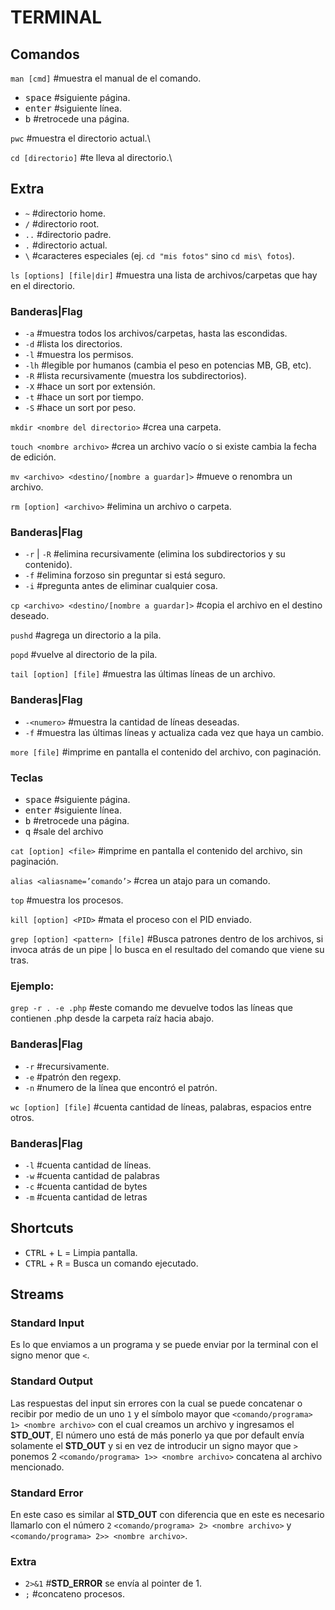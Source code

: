 # TERMINAL

## Comandos

`man [cmd]`  #muestra el manual de el comando.
 * <kbd>space</kbd> #siguiente página.
 * <kbd>enter</kbd> #siguiente línea.
 * <kbd>b</kbd> #retrocede una página.
 
`pwc` #muestra el directorio actual.\

`cd [directorio]` #te lleva al directorio.\

## Extra
 * `~` #directorio home.
 * `/` #directorio root.
 * `..` #directorio padre.
 * `.` #directorio actual.
 * `\` #caracteres especiales (ej. `cd "mis fotos"` sino `cd mis\ fotos`).

`ls [options] [file|dir]` #muestra una lista de archivos/carpetas que hay en el directorio.
### Banderas|Flag
 * `-a` #muestra todos los archivos/carpetas, hasta las escondidas.
 * `-d` #lista los directorios.
 * `-l` #muestra los permisos.
 * `-lh` #legible por humanos (cambia el peso en potencias MB, GB, etc).
 * `-R` #lista recursivamente (muestra los subdirectorios).
 * `-X` #hace un sort por extensión.
 * `-t` #hace un sort por tiempo.
 * `-S` #hace un sort por peso.

`mkdir <nombre del directorio>` #crea una carpeta.

`touch <nombre archivo>` #crea un archivo vacío o si existe cambia la fecha de edición.

`mv <archivo> <destino/[nombre a guardar]>` #mueve o renombra un archivo.

`rm [option] <archivo>` #elimina un archivo o carpeta.
### Banderas|Flag
 * `-r` | `-R` #elimina recursivamente (elimina los subdirectorios y su contenido).
 * `-f` #elimina forzoso sin preguntar si está seguro.
 * `-i` #pregunta antes de eliminar cualquier cosa.

`cp <archivo> <destino/[nombre a guardar]>` #copia el archivo en el destino deseado.

`pushd` #agrega un directorio a la pila.

`popd` #vuelve al directorio de la pila.

`tail [option] [file]` #muestra las últimas líneas de un archivo.
### Banderas|Flag
 * `-<numero>` #muestra la cantidad de líneas deseadas.
 * `-f` #muestra las últimas líneas y actualiza cada vez que haya un cambio.

`more [file]` #imprime en pantalla el contenido del archivo, con paginación.
### Teclas
 * <kbd>space</kbd> #siguiente página.
 * <kbd>enter</kbd> #siguiente línea.
 * <kbd>b</kbd> #retrocede una página.
 * <kbd>q</kbd> #sale del archivo

`cat [option] <file>` #imprime en pantalla el contenido del archivo, sin paginación.

`alias <aliasname=’comando’>` #crea un atajo para un comando.

`top` #muestra los procesos.

`kill [option] <PID>` #mata el proceso con el PID enviado.

`grep [option] <pattern> [file]` #Busca patrones dentro de los archivos, si invoca atrás de un pipe | lo busca en el resultado del comando que viene su tras.
### Ejemplo: 
`grep -r . -e .php` #este comando me devuelve todos las líneas que contienen .php desde la carpeta raíz hacia abajo.
### Banderas|Flag
 * `-r` #recursivamente.
 * `-e` #patrón den regexp.
 * `-n` #numero de la línea que encontró el patrón.

`wc [option] [file]` #cuenta cantidad de líneas, palabras, espacios entre otros.
### Banderas|Flag
 * `-l` #cuenta cantidad de líneas.
 * `-w` #cuenta cantidad de palabras
 * `-c` #cuenta cantidad de bytes
 * `-m` #cuenta cantidad de letras

## Shortcuts
 * <kbd>CTRL</kbd> + <kbd>L</kbd> = Limpia pantalla.
 * <kbd>CTRL</kbd> + <kbd>R</kbd> = Busca un comando ejecutado.

## Streams

### Standard Input
Es lo que enviamos a un programa y se puede enviar por la terminal con el signo menor que `<`.

### Standard Output
Las respuestas del input sin errores con la cual se puede concatenar o recibir por medio de un uno `1` y el símbolo mayor que `<comando/programa>  1> <nombre archivo>` con el cual creamos un archivo y ingresamos el <b>STD_OUT</b>, El número uno está de más ponerlo ya que por default envía solamente el <b>STD_OUT</b> y si en vez de introducir un signo mayor que `>` ponemos 2 `<comando/programa> 1>> <nombre archivo>` concatena al archivo mencionado.

### Standard Error
En este caso es similar al <b>STD_OUT</b> con diferencia que en este es necesario llamarlo con el número `2` `<comando/programa> 2> <nombre archivo>` y `<comando/programa> 2>> <nombre archivo>`.

### Extra
 * `2>&1` #<b>STD_ERROR</b> se envía al pointer de 1.
 * `;` #concateno procesos.

